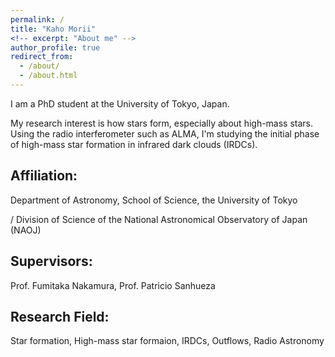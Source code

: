 ```yaml
---
permalink: /
title: "Kaho Morii"
<!-- excerpt: "About me" -->
author_profile: true
redirect_from: 
  - /about/
  - /about.html
---
```

I am a PhD student at the University of Tokyo, Japan. 

My research interest is how stars form, especially about high-mass stars. 
Using the radio interferometer such as ALMA, I'm studying the initial phase of high-mass star formation in infrared dark clouds (IRDCs). 

## Affiliation: 

Department of Astronomy, School of Science, the University of Tokyo 

/ Division of Science of the National Astronomical Observatory of Japan (NAOJ)

## Supervisors:

Prof. Fumitaka Nakamura, Prof. Patricio Sanhueza

## Research Field: 

Star formation, High-mass star formaion, IRDCs, Outflows, Radio Astronomy

